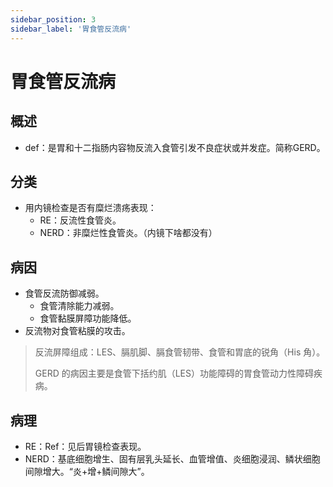 ```yaml
---
sidebar_position: 3
sidebar_label: '胃食管反流病'
---
```


# 胃食管反流病

## 概述

- def：是胃和十二指肠内容物反流入食管引发不良症状或并发症。简称GERD。

## 分类

- 用内镜检查是否有糜烂溃疡表现：
  - RE：反流性食管炎。
  - NERD：非糜烂性食管炎。（内镜下啥都没有）

## 病因

- 食管反流防御减弱。
  - 食管清除能力减弱。
  - 食管黏膜屏障功能降低。
- 反流物对食管粘膜的攻击。
> 反流屏障组成：LES、膈肌脚、膈食管韧带、食管和胃底的锐角（His 角）。
> 
> GERD 的病因主要是食管下括约肌（LES）功能障碍的胃食管动力性障碍疾病。

## 病理
- RE：Ref：见后胃镜检查表现。
- NERD：基底细胞增生、固有层乳头延长、血管增值、炎细胞浸润、鳞状细胞间隙增大。“炎+增+鳞间隙大”。